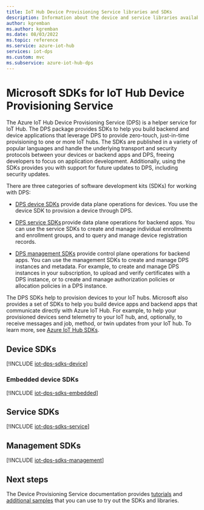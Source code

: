 ```yaml
---
title: IoT Hub Device Provisioning Service libraries and SDKs
description: Information about the device and service libraries available for developing solutions with Device Provisioning Service (CPS).
author: kgremban
ms.author: kgremban
ms.date: 08/03/2022
ms.topic: reference
ms.service: azure-iot-hub
services: iot-dps
ms.custom: mvc
ms.subservice: azure-iot-hub-dps
---
```


# Microsoft SDKs for IoT Hub Device Provisioning Service

The Azure IoT Hub Device Provisioning Service (DPS) is a helper service for IoT Hub. The DPS package provides SDKs to help you build backend and device applications that leverage DPS to provide zero-touch, just-in-time provisioning to one or more IoT hubs. The SDKs are published in a variety of popular languages and handle the underlying transport and security protocols between your devices or backend apps and DPS, freeing developers to focus on application development. Additionally, using the SDKs provides you with support for future updates to DPS, including security updates.

There are three categories of software development kits (SDKs) for working with DPS:

- [DPS device SDKs](#device-sdks) provide data plane operations for devices. You use the device SDK to provision a device through DPS.

- [DPS service SDKs](#service-sdks) provide data plane operations for backend apps. You can use the service SDKs to create and manage individual enrollments and enrollment groups, and to query and manage device registration records.

- [DPS management SDKs](#management-sdks) provide control plane operations for backend apps. You can use the management SDKs to create and manage DPS instances and metadata. For example, to create and manage DPS instances in your subscription, to upload and verify certificates with a DPS instance, or to create and manage authorization policies or allocation policies in a DPS instance.

The DPS SDKs help to provision devices to your IoT hubs. Microsoft also provides a set of SDKs to help you build device apps and backend apps that communicate directly with Azure IoT Hub. For example, to help your provisioned devices send telemetry to your IoT hub, and, optionally, to receive messages and job, method, or twin updates from your IoT hub. To learn more, see [Azure IoT Hub SDKs](../iot-hub/iot-hub-devguide-sdks.md).

## Device SDKs

[!INCLUDE [iot-dps-sdks-device](../../includes/iot-dps-sdks-device.md)]

### Embedded device SDKs

[!INCLUDE [iot-dps-sdks-embedded](../../includes/iot-dps-sdks-embedded.md)]

## Service SDKs

[!INCLUDE [iot-dps-sdks-service](../../includes/iot-dps-sdks-service.md)]

## Management SDKs

[!INCLUDE [iot-dps-sdks-management](../../includes/iot-dps-sdks-management.md)]

## Next steps

The Device Provisioning Service documentation provides [tutorials](how-to-legacy-device-symm-key.md) and [additional samples](quick-create-simulated-device-tpm.md) that you can use to try out the SDKs and libraries.

